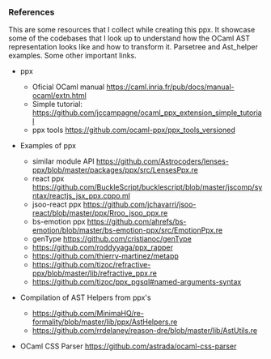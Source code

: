 ### References
This are some resources that I collect while creating this ppx. It showcase some of the codebases that I look up to understand how the OCaml AST representation looks like and how to transform it. Parsetree and Ast_helper examples. Some other important links.

- ppx
  - Oficial OCaml manual https://caml.inria.fr/pub/docs/manual-ocaml/extn.html
  - Simple tutorial: https://github.com/jccampagne/ocaml_ppx_extension_simple_tutorial
  - ppx tools https://github.com/ocaml-ppx/ppx_tools_versioned

- Examples of ppx
  - similar module API https://github.com/Astrocoders/lenses-ppx/blob/master/packages/ppx/src/LensesPpx.re
  - react ppx https://github.com/BuckleScript/bucklescript/blob/master/jscomp/syntax/reactjs_jsx_ppx.cppo.ml
  - jsoo-react ppx https://github.com/jchavarri/jsoo-react/blob/master/ppx/Rroo_jsoo_ppx.re
  - bs-emotion ppx https://github.com/ahrefs/bs-emotion/blob/master/bs-emotion-ppx/src/EmotionPpx.re
  - genType https://github.com/cristianoc/genType
  - https://github.com/roddyyaga/ppx_rapper
  - https://github.com/thierry-martinez/metapp
  - https://github.com/tizoc/refractive-ppx/blob/master/lib/refractive_ppx.re
  - https://github.com/tizoc/ppx_pgsql#named-arguments-syntax

- Compilation of AST Helpers from ppx's
  - https://github.com/MinimaHQ/re-formality/blob/master/lib/ppx/AstHelpers.re
  - https://github.com/rrdelaney/reason-dre/blob/master/lib/AstUtils.re

- OCaml CSS Parser https://github.com/astrada/ocaml-css-parser
